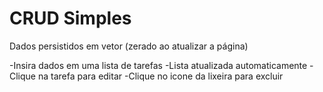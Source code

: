 # CRUD Simples
Dados persistidos em vetor (zerado ao atualizar a página)

-Insira dados em uma lista de tarefas
-Lista atualizada automaticamente
-Clique na tarefa para editar
-Clique no icone da lixeira para excluir

